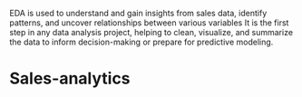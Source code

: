 EDA is used to understand and gain insights from sales data, identify patterns, and uncover relationships between various variables
It is the first step in any data analysis project, helping to clean, visualize, and summarize the data to inform decision-making or prepare for predictive modeling.
#  Sales-analytics
